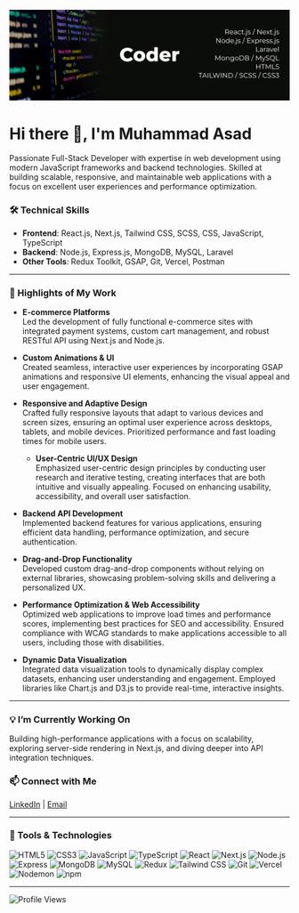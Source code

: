 ![Banner Image](https://raw.githubusercontent.com/abubakar-sarwar/abubakar-sarwar/main/banner.jpg)



# Hi there 👋, I'm Muhammad Asad

Passionate Full-Stack Developer with expertise in web development using modern JavaScript frameworks and backend technologies. Skilled at building scalable, responsive, and maintainable web applications with a focus on excellent user experiences and performance optimization.

### 🛠️ Technical Skills
- **Frontend**: React.js, Next.js, Tailwind CSS, SCSS, CSS, JavaScript, TypeScript
- **Backend**: Node.js, Express.js, MongoDB, MySQL, Laravel
- **Other Tools**: Redux Toolkit, GSAP, Git, Vercel, Postman

---

### 🌟 Highlights of My Work

- **E-commerce Platforms**  
  Led the development of fully functional e-commerce sites with integrated payment systems, custom cart management, and robust RESTful API using Next.js and Node.js.

- **Custom Animations & UI**  
  Created seamless, interactive user experiences by incorporating GSAP animations and responsive UI elements, enhancing the visual appeal and user engagement.
  
- **Responsive and Adaptive Design**  
  Crafted fully responsive layouts that adapt to various devices and screen sizes, ensuring an optimal user experience across desktops, tablets, and mobile devices. Prioritized performance and fast loading times for mobile users.

  - **User-Centric UI/UX Design**  
  Emphasized user-centric design principles by conducting user research and iterative testing, creating interfaces that are both intuitive and visually appealing. Focused on enhancing usability, accessibility, and overall user satisfaction.

- **Backend API Development**  
  Implemented backend features for various applications, ensuring efficient data handling, performance optimization, and secure authentication.

- **Drag-and-Drop Functionality**  
  Developed custom drag-and-drop components without relying on external libraries, showcasing problem-solving skills and delivering a personalized UX.
  
- **Performance Optimization & Web Accessibility**  
  Optimized web applications to improve load times and performance scores, implementing best practices for SEO and accessibility. Ensured compliance with WCAG standards to make applications accessible to all users, including those with disabilities.

- **Dynamic Data Visualization**  
  Integrated data visualization tools to dynamically display complex datasets, enhancing user understanding and engagement. Employed libraries like Chart.js and D3.js to provide real-time, interactive insights.


---

### 💡 I’m Currently Working On
Building high-performance applications with a focus on scalability, exploring server-side rendering in Next.js, and diving deeper into API integration techniques.

### 📫 Connect with Me
[LinkedIn](https://www.linkedin.com/in/asad189/) | [Email](mailto:ma6530028@gmail.com)

---

### 🔧 Tools & Technologies

![HTML5](https://img.shields.io/badge/HTML5-E34F26?style=flat&logo=html5&logoColor=white)
![CSS3](https://img.shields.io/badge/CSS3-1572B6?style=flat&logo=css3&logoColor=white)
![JavaScript](https://img.shields.io/badge/JavaScript-F7DF1E?style=flat&logo=javascript&logoColor=black)
![TypeScript](https://img.shields.io/badge/TypeScript-007ACC?style=flat&logo=typescript&logoColor=white)
![React](https://img.shields.io/badge/React-61DAFB?style=flat&logo=react&logoColor=black)
![Next.js](https://img.shields.io/badge/Next.js-000000?style=flat&logo=nextdotjs&logoColor=white)
![Node.js](https://img.shields.io/badge/Node.js-339933?style=flat&logo=nodedotjs&logoColor=white)
![Express](https://img.shields.io/badge/Express-000000?style=flat&logo=express&logoColor=white)
![MongoDB](https://img.shields.io/badge/MongoDB-47A248?style=flat&logo=mongodb&logoColor=white)
![MySQL](https://img.shields.io/badge/MySQL-4479A1?style=flat&logo=mysql&logoColor=white)
![Redux](https://img.shields.io/badge/Redux-764ABC?style=flat&logo=redux&logoColor=white)
![Tailwind CSS](https://img.shields.io/badge/Tailwind_CSS-38B2AC?style=flat&logo=tailwind-css&logoColor=white)
![Git](https://img.shields.io/badge/Git-F05032?style=flat&logo=git&logoColor=white)
![Vercel](https://img.shields.io/badge/Vercel-000000?style=flat&logo=vercel&logoColor=white)
![Nodemon](https://img.shields.io/badge/Nodemon-76D04B?style=flat&logo=nodemon&logoColor=white)
![npm](https://img.shields.io/badge/npm-CB3837?style=flat&logo=npm&logoColor=white)

---

![Profile Views](https://komarev.com/ghpvc/?username=your-username&color=green) 
